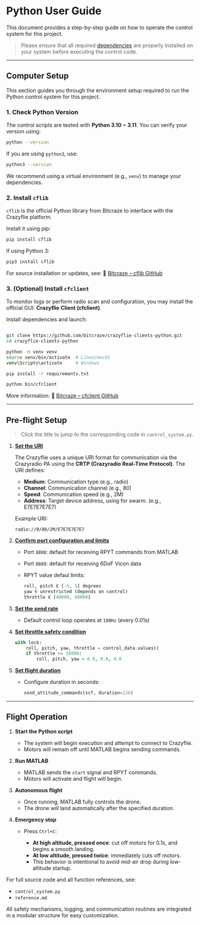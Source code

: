 # Python User Guide

This document provides a step-by-step guide on how to operate the control system for this project.
> Please ensure that all required [dependencies](https://github.com/Lee-Chun-Yi/NCKU-Quadrotor-Navigation/blob/main/Python/README.md#dependencies) are properly installed on your system before executing the control code. 
---

##  Computer Setup

This section guides you through the environment setup required to run the Python control system for this project.

### 1. Check Python Version

The control scripts are tested with **Python 3.10 \~ 3.11**. You can verify your version using:

```bash
python --version
```

If you are using `python3`, use:

```bash
python3 --version
```

We recommend using a virtual environment (e.g., `venv`) to manage your dependencies.

### 2. Install `cflib`

`cflib` is the official Python library from Bitcraze to interface with the Crazyflie platform.

Install it using pip:

```bash
pip install cflib
```

If using Python 3:

```bash
pip3 install cflib
```

For source installation or updates, see:
🔗 [Bitcraze – cflib GitHub](https://github.com/bitcraze/crazyflie-lib-python)

### 3. (Optional) Install `cfclient`

To monitor logs or perform radio scan and configuration, you may install the official GUI: **Crazyflie Client (cfclient)**.

Install dependencies and launch:

```bash

git clone https://github.com/bitcraze/crazyflie-clients-python.git
cd crazyflie-clients-python

python -m venv venv
source venv/bin/activate  # Linux/macOS
venv\Scripts\activate     # Windows

pip install -r requirements.txt

python bin/cfclient
```

More information:
🔗 [Bitcraze – cfclient GitHub](https://github.com/bitcraze/crazyflie-clients-python)

---

##  Pre-flight Setup

>   Click the title to jump to the corresponding code in `control_system.py`.

1. [**Set the URI**](https://github.com/Lee-Chun-Yi/NCKU-Quadrotor-Navigation/blob/main/Python/control_system.py#L19)

   The Crazyflie uses a unique URI format for communication via the Crazyradio PA using the **CRTP (Crazyradio Real-Time Protocol)**. The URI defines:

   * **Medium**: Communication type (e.g., radio)
   * **Channel**: Communication channel (e.g., 80)
   * **Speed**: Communication speed (e.g., 2M)
   * **Address**: Target device address, using for swarm. (e.g., E7E7E7E7E7)

   Example URI:

   ```text
   radio://0/80/2M/E7E7E7E7E7
   ```

2. [**Confirm port configuration and limits** ](https://github.com/Lee-Chun-Yi/NCKU-Quadrotor-Navigation/blob/main/Python/control_system.py#L44)

   * Port `8888`: default for receiving RPYT commands from MATLAB
   * Port `8889`: default for receiving 6DoF Vicon data
   * RPYT value defaul limits:

     ```python
     roll, pitch ∈ [-5, 5] degrees
     yaw ∈ unrestricted (depends on control)
     throttle ∈ [40000, 60000]
     ```

3. [**Set the send rate** ](https://github.com/Lee-Chun-Yi/NCKU-Quadrotor-Navigation/blob/main/Python/control_system.py#L133)

   * Default control loop operates at `100Hz` (every 0.01s)

4. [**Set throttle safety condition** ](https://github.com/Lee-Chun-Yi/NCKU-Quadrotor-Navigation/blob/main/Python/control_system.py#L145)

   ```python
   with lock:
       roll, pitch, yaw, throttle = control_data.values()
       if throttle <= 38000:
           roll, pitch, yaw = 0.0, 0.0, 0.0
   ```

5. [**Set flight duration** ](https://github.com/Lee-Chun-Yi/NCKU-Quadrotor-Navigation/blob/main/Python/control_system.py#L225)

   * Configure duration in seconds:

     ```python
     send_attitude_commands(scf, duration=120)
     ```

---

##  Flight Operation

1. **Start the Python script**

   * The system will begin execution and attempt to connect to Crazyflie.
   * Motors will remain off until MATLAB begins sending commands.

2. **Run MATLAB**

   * MATLAB sends the `start` signal and RPYT commands.
   * Motors will activate and flight will begin.

3. **Autonomous flight**

   * Once running, MATLAB fully controls the drone.
   * The drone will land automatically after the specified duration.

4. **Emergency stop**

   * Press `Ctrl+C`:

     *  **At high altitude, pressed once**: cut off motors for 0.1s, and begins a smooth landing.
     *  **At low altitude, pressed twice**: immediately cuts off motors.
     * This behavior is intentional to avoid mid-air drop during low-altitude startup.


For full source code and all function references, see:

* `control_system.py`
* `reference.md`

All safety mechanisms, logging, and communication routines are integrated in a modular structure for easy customization.
